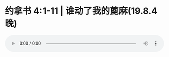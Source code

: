 # 约拿书 4:1-11 | 谁动了我的蓖麻(19.8.4晚)

<audio style="width: 100%;" preload="false" controls controlslist="nodownload"><source src="//file.simai.life/audio/mp3/old/27601.mp3" type="audio/mpeg">Your browser does not support the audio element.</audio>



